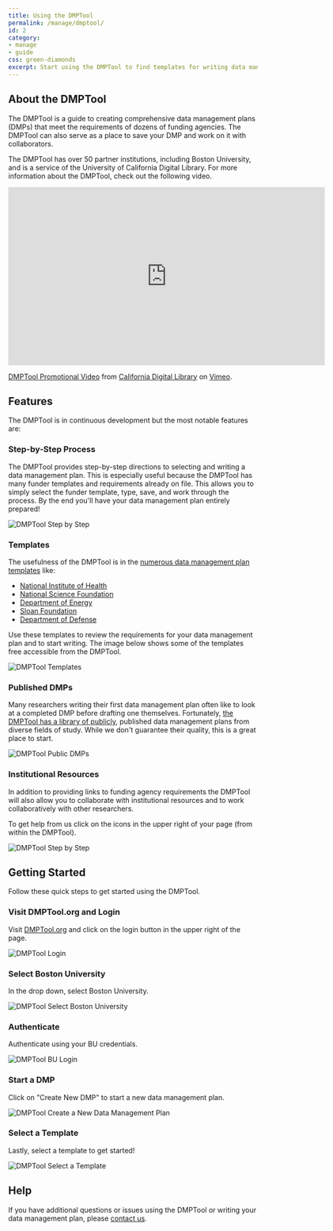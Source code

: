 ```yaml
---
title: Using the DMPTool
permalink: /manage/dmptool/
id: 2
category: 
- manage
- guide 
css: green-diamonds
excerpt: Start using the DMPTool to find templates for writing data management plans.
---
```


## About the DMPTool 

The DMPTool is a guide to creating comprehensive data management plans (DMPs) that meet the requirements of dozens of funding agencies. The DMPTool can also serve as a place to save your DMP and work on it with collaborators.

The DMPTool has over 50 partner institutions, including Boston University, and is a service of the University of California Digital Library. For more information about the DMPTool, check out the following video. 

<div class="responsive-video">
<iframe src="https://player.vimeo.com/video/82408192" width="640" height="360" frameborder="0" webkitallowfullscreen mozallowfullscreen allowfullscreen></iframe>
<p><a href="https://vimeo.com/82408192">DMPTool Promotional Video</a> from <a href="https://vimeo.com/cdlib">California Digital Library</a> on <a href="https://vimeo.com">Vimeo</a>.</p>
</div> 

## Features

The DMPTool is in continuous development but the most notable features are: 

### Step-by-Step Process

The DMPTool provides step-by-step directions to selecting and writing a data management plan. This is especially useful because the DMPTool has many funder templates and requirements already on file. This allows you to simply select the funder template, type, save, and work through the process. By the end you'll have your data management plan entirely prepared! 

<img src="{{ site.baseurl }}/assets/images/guides/dmptool-step-by-step.jpeg" class="img-responsive" alt="DMPTool Step by Step"/>

### Templates 

The usefulness of the DMPTool is in the [numerous data management plan templates](https://dmptool.org/guidance?method=get&scope1=all) like: 

+ [National Institute of Health](https://dmptool.org/requirements_templates/21/basic.docx)
+ [National Science Foundation](https://dmptool.org/requirements_templates/2/basic.docx)
+ [Department of Energy](https://dmptool.org/requirements_templates/193/basic.docx)
+ [Sloan Foundation](https://dmptool.org/requirements_templates/77/basic.docx)
+ [Department of Defense](https://dmptool.org/requirements_templates/260/basic.docx)

Use these templates to review the requirements for your data management plan and to start writing. The image below shows some of the templates free accessible from the DMPTool. 

<img src="{{ site.baseurl }}/assets/images/guides/dmptool-templates.jpeg" class="img-responsive" alt="DMPTool Templates"/>

### Published DMPs

Many researchers writing their first data management plan often like to look at a completed DMP before drafting one themselves. Fortunately, [the DMPTool has a library of publicly](https://dmptool.org/public_dmps?public%3Aall_scope=all), published data management plans from diverse fields of study. While we don't guarantee their quality, this is a great place to start. 

<img src="{{ site.baseurl }}/assets/images/guides/dmptool-public-dmps.jpeg" class="img-responsive" alt="DMPTool Public DMPs"/>

### Institutional Resources

In addition to providing links to funding agency requirements the DMPTool will also allow you to collaborate with institutional resources and to work collaboratively with other researchers.

To get help from us click on the icons in the upper right of your page (from within the DMPTool).

<img src="{{ site.baseurl }}/assets/images/guides/dmptool-help.png" class="img-responsive" alt="DMPTool Step by Step"/>

## Getting Started

Follow these quick steps to get started using the DMPTool. 

### Visit DMPTool.org and Login 

Visit [DMPTool.org](https://dmptool.org/) and click on the login button in the upper right of the page. 

<img src="{{ site.baseurl }}/assets/images/guides/dmptool-login.gif" class="img-responsive" alt="DMPTool Login"/>

### Select Boston University 

In the drop down, select Boston University. 

<img src="{{ site.baseurl }}/assets/images/guides/dmptool-select-bu.gif" class="img-responsive" alt="DMPTool Select Boston University"/>

### Authenticate 

Authenticate using your BU credentials. 

<img src="{{ site.baseurl }}/assets/images/guides/dmptool-bu-login.jpeg" class="img-responsive" alt="DMPTool BU Login"/>

### Start a DMP

Click on "Create New DMP" to start a new data management plan. 

<img src="{{ site.baseurl }}/assets/images/guides/dmptool-create-new-dmp.jpeg" class="img-responsive" alt="DMPTool Create a New Data Management Plan"/>

### Select a Template 

Lastly, select a template to get started! 

<img src="{{ site.baseurl }}/assets/images/guides/dmptool-select-template.gif" class="img-responsive" alt="DMPTool Select a Template"/>

## Help

If you have additional questions or issues using the DMPTool or writing your data management plan, please [contact us](mailto:data@bu.edu).
